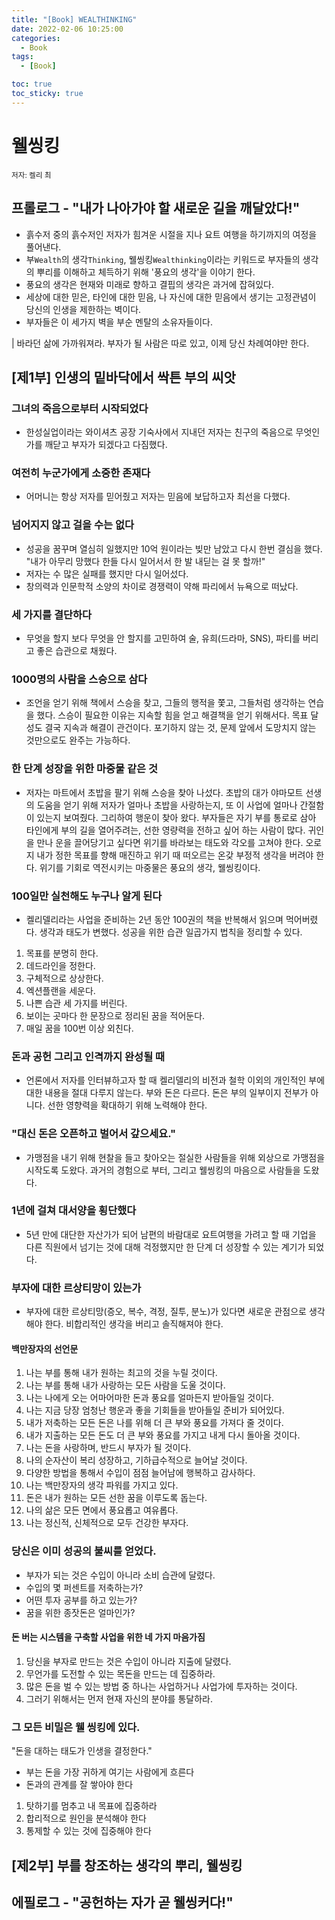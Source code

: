 ```yaml
---
title: "[Book] WEALTHINKING"
date: 2022-02-06 10:25:00
categories:
  - Book
tags:
  - [Book]

toc: true
toc_sticky: true
---
```


# 웰씽킹
<small>저자: 켈리 최</small>

## 프롤로그 - "내가 나아가야 할 새로운 길을 깨달았다!"

- 흙수저 중의 흙수저인 저자가 힘겨운 시절을 지나 요트 여행을 하기까지의 여정을 풀어낸다.
- 부`Wealth`의 생각`Thinking`, 웰씽킹`Wealthinking`이라는 키워드로 부자들의 생각의 뿌리를 이해하고 체득하기 위해 '풍요의 생각'을 이야기 한다.
- 풍요의 생각은 현재와 미래로 향하고 결핍의 생각은 과거에 잡혀있다.
- 세상에 대한 믿은, 타인에 대한 믿음, 나 자신에 대한 믿음에서 생기는 고정관념이 당신의 인생을 제한하는 벽이다.
- 부자들은 이 세가지 벽을 부순 멘탈의 소유자들이다.

| 바라던 삶에 가까워져라. 부자가 될 사람은 따로 있고, 이제 당신 차례여야만 한다.

## [제1부] 인생의 밑바닥에서 싹튼 부의 씨앗

### 그녀의 죽음으로부터 시작되었다
- 한성실업이라는 와이셔츠 공장 기숙사에서 지내던 저자는 친구의 죽음으로 무엇인가를 깨닫고 부자가 되겠다고 다짐했다.

### 여전히 누군가에게 소중한 존재다
- 어머니는 항상 저자를 믿어줬고 저자는 믿음에 보답하고자 최선을 다했다.

### 넘어지지 않고 걸을 수는 없다
- 성공을 꿈꾸며 열심히 일했지만 10억 원이라는 빚만 남았고 다시 한번 결심을 했다. "내가 아무리 망했다 한들 다시 일어서서 한 발 내딛는 걸 못 할까!"
- 저자는 수 많은 실패를 했지만 다시 일어섰다.
- 창의력과 인문학적 소양의 차이로 경쟁력이 약해 파리에서 뉴욕으로 떠났다.

### 세 가지를 결단하다
- 무엇을 할지 보다 무엇을 안 할지를 고민하여 술, 유희(드라마, SNS), 파티를 버리고 좋은 습관으로 채웠다.

### 1000명의 사람을 스승으로 삼다
- 조언을 얻기 위해 책에서 스승을 찾고, 그들의 행적을 쫓고, 그들처럼 생각하는 연습을 했다. 스승이 필요한 이유는 지속할 힘을 얻고 해결책을 얻기 위해서다. 목표 달성도 결국 지속과 해결이 관건이다. 포기하지 않는 것, 문제 앞에서 도망치지 않는 것만으로도 완주는 가능하다.

### 한 단계 성장을 위한 마중물 같은 것
- 저자는 마트에서 초밥을 팔기 위해 스승을 찾아 나섰다. 초밥의 대가 야마모트 선생의 도움을 얻기 위해 저자가 얼마나 초밥을 사랑하는지, 또 이 사업에 얼마나 간절함이 있는지 보여줬다. 그리하여 행운이 찾아 왔다. 부자들은 자기 부를 통로로 삼아 타인에게 부의 길을 열어주려는, 선한 영량력을 전하고 싶어 하는 사람이 많다. 귀인을 만나 운을 끌어당기고 싶다면 위기를 바라보는 태도와 각오를 고쳐야 한다. 오로지 내가 정한 목표를 향해 매진하고 위기 때 떠오르는 온갖 부정적 생각을 버려야 한다. 위기를 기회로 역전시키는 마중물은 풍요의 생각, 웰씽킹이다.

### 100일만 실천해도 누구나 알게 된다
- 켈리델리라는 사업을 준비하는 2년 동안 100권의 책을 반복해서 읽으며 먹어버렸다. 생각과 태도가 변했다. 성공을 위한 습관 일곱가지 법칙을 정리할 수 있다.
1. 목표를 분명히 한다.
1. 데드라인을 정한다.
1. 구체적으로 상상한다.
1. 엑션플랜을 세운다.
1. 나쁜 습관 세 가지를 버린다.
1. 보이는 곳마다 한 문장으로 정리된 꿈을 적어둔다.
1. 매일 꿈을 100번 이상 외친다.

### 돈과 공헌 그리고 인격까지 완성될 때
- 언론에서 저자를 인터뷰하고자 할 때 켈리델리의 비전과 철학 이외의 개인적인 부에 대한 내용을 절대 다루지 않는다. 부와 돈은 다르다. 돈은 부의 일부이지 전부가 아니다. 선한 영향력을 확대하기 위해 노력해야 한다.

### "대신 돈은 오픈하고 벌어서 갚으세요."
- 가맹점을 내기 위해 현찰을 들고 찾아오는 절실한 사람들을 위해 외상으로 가맹점을 시작도록 도왔다. 과거의 경험으로 부터, 그리고 웰씽킹의 마음으로 사람들을 도왔다.

### 1년에 걸쳐 대서양을 횡단했다
- 5년 만에 대단한 자산가가 되어 남편의 바람대로 요트여행을 가려고 할 때 기업을 다른 직원에서 넘기는 것에 대해 걱정했지만 한 단계 더 성장할 수 있는 계기가 되었다.

### 부자에 대한 르상티망이 있는가
- 부자에 대한 르상티망(증오, 복수, 격정, 질투, 분노)가 있다면 새로운 관점으로 생각해야 한다. 비합리적인 생각을 버리고 솔직해져야 한다.

#### 백만장자의 선언문
1. 나는 부를 통해 내가 원하는 최고의 것을 누릴 것이다.
1. 나는 부를 통해 내가 사랑하는 모든 사람을 도울 것이다.
1. 나는 나에게 오는 어마어마한 돈과 풍요를 얼마든지 받아들일 것이다.
1. 나는 지금 당장 엄청난 행운과 좋을 기회들을 받아들일 준비가 되어있다.
1. 내가 저축하는 모든 돈은 나를 위해 더 큰 부와 풍요를 가져다 줄 것이다.
1. 내가 지출하는 모든 돈도 더 큰 부와 풍요를 가지고 내게 다시 돌아올 것이다.
1. 나는 돈을 사랑하며, 반드시 부자가 될 것이다.
1. 나의 순자산이 복리 성장하고, 기하급수적으로 늘어날 것이다.
1. 다양한 방법을 통해서 수입이 점점 늘어남에 행복하고 감사하다.
1. 나는 백만장자의 생각 파워를 가지고 있다.
1. 돈은 내가 원하는 모든 선한 꿈을 이루도록 돕는다.
1. 나의 삶은 모든 면에서 풍요롭고 여유롭다.
1. 나는 정신적, 신체적으로 모두 건강한 부자다.

### 당신은 이미 성공의 불씨를 얻었다.
- 부자가 되는 것은 수입이 아니라 소비 습관에 달렸다. 
- 수입의 몇 퍼센트를 저축하는가?
- 어떤 투자 공부를 하고 있는가?
- 꿈을 위한 종잣돈은 얼마인가?

#### 돈 버는 시스템을 구축할 사업을 위한 네 가지 마음가짐
1. 당신을 부자로 만드는 것은 수입이 아니라 지출에 달렸다.
1. 무언가를 도전할 수 있는 목돈을 만드는 데 집중하라.
1. 많은 돈을 벌 수 있는 방법 중 하나는 사업하거나 사업가에 투자하는 것이다.
1. 그러기 위해서는 먼저 현재 자신의 분야를 통달하라.

### 그 모든 비밀은 웰 씽킹에 있다. 
"돈을 대하는 태도가 인생을 결정한다."
- 부는 돈을 가장 귀하게 여기는 사람에게 흐른다
- 돈과의 관계를 잘 쌓아야 한다
1. 탓하기를 멈추고 내 목표에 집중하라
1. 합리적으로 원인을 분석해야 한다
1. 통제할 수 있는 것에 집중해야 한다


## [제2부] 부를 창조하는 생각의 뿌리, 웰씽킹

## 에필로그 - "공헌하는 자가 곧 웰씽커다!"